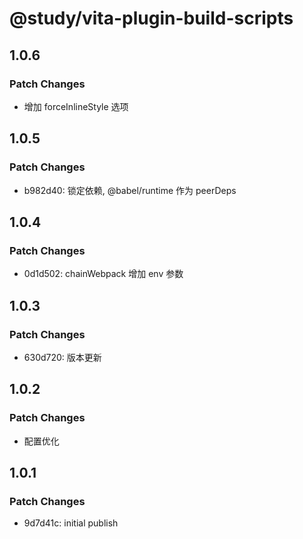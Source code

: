 # @study/vita-plugin-build-scripts

## 1.0.6

### Patch Changes

- 增加 forceInlineStyle 选项

## 1.0.5

### Patch Changes

- b982d40: 锁定依赖, @babel/runtime 作为 peerDeps

## 1.0.4

### Patch Changes

- 0d1d502: chainWebpack 增加 env 参数

## 1.0.3

### Patch Changes

- 630d720: 版本更新

## 1.0.2

### Patch Changes

- 配置优化

## 1.0.1

### Patch Changes

- 9d7d41c: initial publish
